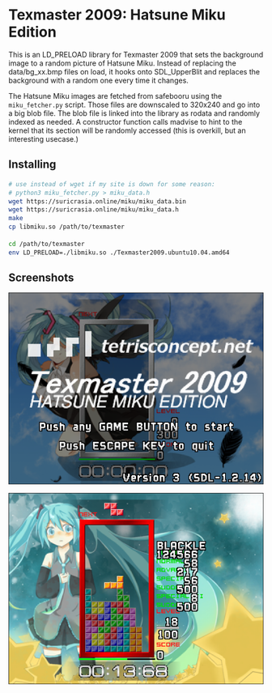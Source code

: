 # Texmaster 2009: Hatsune Miku Edition

This is an LD_PRELOAD library for Texmaster 2009 that sets the background image to a random picture of Hatsune Miku. Instead of replacing the data/bg_xx.bmp files on load, it hooks onto SDL_UpperBlit and replaces the background with a random one every time it changes.

The Hatsune Miku images are fetched from safebooru using the `miku_fetcher.py` script. Those files are downscaled to 320x240 and go into a big blob file. The blob file is linked into the library as rodata and randomly indexed as needed. A constructor function calls madvise to hint to the kernel that its section will be randomly accessed (this is overkill, but an interesting usecase.)

## Installing

```sh
# use instead of wget if my site is down for some reason:
# python3 miku_fetcher.py > miku_data.h
wget https://suricrasia.online/miku/miku_data.bin
wget https://suricrasia.online/miku/miku_data.h
make
cp libmiku.so /path/to/texmaster

cd /path/to/texmaster
env LD_PRELOAD=./libmiku.so ./Texmaster2009.ubuntu10.04.amd64
```

## Screenshots

![Screenshot of title screen](/screenshot1.png?raw=true)

![Screenshot of gameplay](/screenshot2.png?raw=true)
